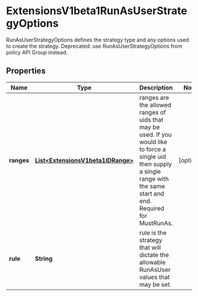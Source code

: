

# ExtensionsV1beta1RunAsUserStrategyOptions

RunAsUserStrategyOptions defines the strategy type and any options used to create the strategy. Deprecated: use RunAsUserStrategyOptions from policy API Group instead.
## Properties

Name | Type | Description | Notes
------------ | ------------- | ------------- | -------------
**ranges** | [**List&lt;ExtensionsV1beta1IDRange&gt;**](ExtensionsV1beta1IDRange.md) | ranges are the allowed ranges of uids that may be used. If you would like to force a single uid then supply a single range with the same start and end. Required for MustRunAs. |  [optional]
**rule** | **String** | rule is the strategy that will dictate the allowable RunAsUser values that may be set. | 



